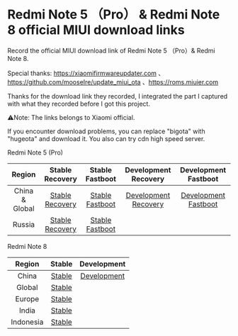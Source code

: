 # Redmi Note 5 （Pro） & Redmi Note 8 official MIUI download links

Record the official MIUI download link of Redmi Note 5 （Pro）& Redmi Note 8.

Special thanks:
https://xiaomifirmwareupdater.com 、https://github.com/mooseIre/update_miui_ota 、https://roms.miuier.com 

Thanks for the download link they recorded, I integrated the part I captured with what they recorded before I got this project.

⚠️Note: The links belongs to Xiaomi official.

If you encounter download problems, you can replace "bigota" with "hugeota" and download it.
You also can try cdn high speed server.

Redmi Note 5 (Pro)

| Region | Stable Recovery | Stable Fastboot | Development Recovery | Development Fastboot |
| :----: | :----: | :----: | :----: | :----: |
| China & Global |[Stable Recovery](https://github.com/Kifranei/wG_miuidownloadlink/blob/main/whyred_stable/whyred_recovery_cn_mi.md)|[Stable Fastboot](https://github.com/Kifranei/wG_miuidownloadlink/blob/main/whyred_stable/whyred_fastboot_cn_mi.md)|[Development Recovery](https://github.com/Kifranei/wG_miuidownloadlink/blob/main/whyred_developer/whyred_recovery_developer_cn.md)|[Development Fastboot](https://github.com/Kifranei/wG_miuidownloadlink/blob/main/whyred_developer/whyred_fastboot_developer_cn.md)
| Russia |[Stable Recovery](https://github.com/Kifranei/wG_miuidownloadlink/blob/main/whyred_stable/whyred_recovery_ru.md)|[Stable Fastboot](https://github.com/Kifranei/wG_miuidownloadlink/blob/main/whyred_stable/whyred_fastboot_ru.md)||


Redmi Note 8

| Region | Stable | Development |
| :----: | :----: | :----: |
| China |[Stable](https://github.com/Kifranei/wG_miuidownloadlink/blob/main/stable/CN.md)|[Development](https://github.com/Kifranei/wG_miuidownloadlink/blob/main/development/CN.md)
| Global |[Stable](https://github.com/Kifranei/wG_miuidownloadlink/blob/main/stable/MI.md)|
| Europe |[Stable](https://github.com/Kifranei/wG_miuidownloadlink/blob/main/stable/EEA.md)|
| India |[Stable](https://github.com/Kifranei/wG_miuidownloadlink/blob/main/stable/IN.md)|
| Indonesia |[Stable](https://github.com/Kifranei/wG_miuidownloadlink/blob/main/stable/ID.md)|
